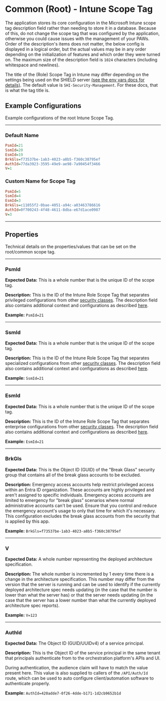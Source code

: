 # Common (Root) - Intune Scope Tag

The application stores its core configuration in the Microsoft Intune scope tag description field rather than needing to store it in a database.
Because of this, do not change the scope tag that was configured by the application, otherwise you could cause issues with the management of your PAWs.
Order of the description's items does not matter, the below config is displayed in a logical order, but the actual values may be in any order depending on the initialization of features and which order they were turned on.
The maximum size of the description field is `1024` characters (including whitespace and newlines).

The title of the (Role) Scope Tag in Intune may differ depending on the settings being used on the SHIELD server [(see the env vars docs for details)](../../Settings/Environmental-Variables-Reference.md#sop_scope_tag). The default value is `SHI-Security-Management`. For these docs, that is what the tag title is.

## Example Configurations

Example configurations of the root Intune Scope Tag.

---

### Default Name

``` INI title="SHI-Orchestration-Platform"
PsmId=21
SsmId=20
EsmId=19
BrkGls=f73537be-1ab3-4023-a8b5-f360c38795ef
AuthId=77da3923-3595-49e9-ae98-7a90454f3466
V=1
```

### Custom Name for Scope Tag

``` INI title="eLabs-Security-Automation"
PsmId=5
SsmId=4
EsmId=3
BrkGls=c11055f2-0bae-4051-a94c-a03463786616
AuthId=0f700243-4f48-4611-8dba-e67d1ace0987
V=3
```

---

## Properties

Technical details on the properties/values that can be set on the root/common scope tag.

---

### PsmId

**Expected Data:**
This is a whole number that is the unique ID of the scope tag.

**Description:**
This is the ID of the Intune Role Scope Tag that separates privileged configurations from other [security classes](../../Architecture/Securing-Privileged-Access.md). The description field also contains additional context and configurations as described [here](2-PSM-IntuneScopeTag.md).

**Example:**
`PsmId=21`

---

### SsmId

**Expected Data:**
This is a whole number that is the unique ID of the scope tag.

**Description:**
This is the ID of the Intune Role Scope Tag that separates specialized configurations from other [security classes](../../Architecture/Securing-Privileged-Access.md). The description field also contains additional context and configurations as described [here](3-SSM-IntuneScopeTag.md).

**Example:**
`SsmId=21`

---

### EsmId

**Expected Data:**
This is a whole number that is the unique ID of the scope tag.

**Description:**
This is the ID of the Intune Role Scope Tag that separates enterprise configurations from other [security classes](../../Architecture/Securing-Privileged-Access.md). The description field also contains additional context and configurations as described [here](4-ESM-IntuneScopeTag.md).

**Example:**
`EsmId=21`

---

### BrkGls

**Expected Data:**
This is the Object ID (GUID) of the "Break Glass" security group that contains all of the break glass accounts to be excluded.

**Description:**
Emergency access accounts help restrict privileged access within an Entra ID organization. These accounts are highly privileged and aren't assigned to specific individuals. Emergency access accounts are limited to emergency for "break glass" scenarios where normal administrative accounts can't be used. Ensure that you control and reduce the emergency account's usage to only that time for which it's necessary.
This configuration excludes the break glass accounts from the security that is applied by this app.

**Example:**
`BrkGls=f73537be-1ab3-4023-a8b5-f360c38795ef`

---

### V

**Expected Data:**
A whole number representing the deployed architecture specification.

**Description:**
The whole number is incremented by 1 every time there is a change in the architecture specification. This number may differ from the version that the server is running and can be used to identify if the currently deployed architecture spec needs updating (in the case that the number is lower than what the server has) or that the server needs updating (in the case that the server has a lower number than what the currently deployed architecture spec reports).

**Example:**
`V=123`

---

### AuthId

**Expected Data:**
The Object ID (GUID/UUIDv4) of a service principal.

**Description:**
This is the Object ID of the service principal in the same tenant that principals authenticate from to the orchestration platform's APIs and UI.

During authentication, the audience claim will have to match the value present here. This value is also supplied to callers of the `/API/Auth/Id` route, which can be used to auto configure client/automation software to authenticate properly.

**Example:**
`AuthId=420adde7-0f26-4dde-b171-1d2cb9652b1d`
